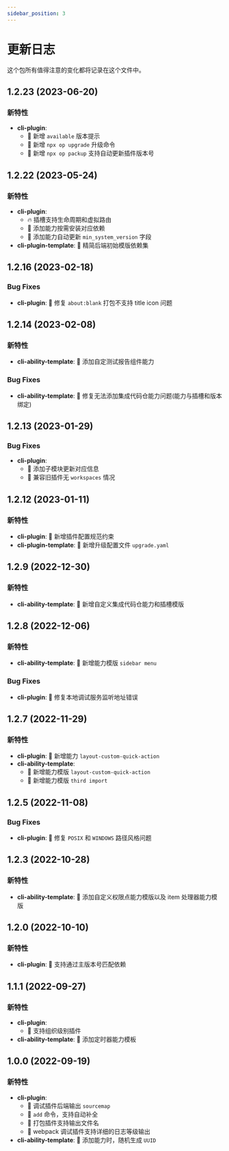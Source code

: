 ```yaml
---
sidebar_position: 3
---
```


# 更新日志

这个包所有值得注意的变化都将记录在这个文件中。

## 1.2.23 (2023-06-20)

### 新特性

- **cli-plugin**:
  - 🌟 新增 `available` 版本提示
  - 🌟 新增 `npx op upgrade` 升级命令
  - 🌟 新增 `npx op packup` 支持自动更新插件版本号

## 1.2.22 (2023-05-24)

### 新特性

- **cli-plugin**:
  - 🔥 插槽支持生命周期和虚拟路由
  - 🌟 添加能力按需安装对应依赖
  - 🌟 添加能力自动更新 `min_system_version` 字段
- **cli-plugin-template**: 🌟 精简后端初始模版依赖集

## 1.2.16 (2023-02-18)

### Bug Fixes

- **cli-plugin**: 🐞 修复 `about:blank` 打包不支持 title icon 问题

## 1.2.14 (2023-02-08)

### 新特性

- **cli-ability-template**: 🌟 添加自定测试报告组件能力

### Bug Fixes

- **cli-ability-template**: 🐞 修复无法添加集成代码仓能力问题(能力与插槽和版本绑定)

## 1.2.13 (2023-01-29)

### Bug Fixes

- **cli-plugin**:
  - 🐞 添加子模块更新对应信息
  - 🐞 兼容旧插件无 `workspaces` 情况

## 1.2.12 (2023-01-11)

### 新特性

- **cli-plugin**: 🌟 新增插件配置规范约束
- **cli-plugin-template**: 🌟 新增升级配置文件 `upgrade.yaml`

## 1.2.9 (2022-12-30)

### 新特性

- **cli-ability-template**: 🌟 新增自定义集成代码仓能力和插槽模版

## 1.2.8 (2022-12-06)

### 新特性

- **cli-ability-template**: 🌟 新增能力模版 `sidebar menu`

### Bug Fixes

- **cli-plugin**: 🐞 修复本地调试服务监听地址错误

## 1.2.7 (2022-11-29)

### 新特性

- **cli-plugin**: 🌟 新增能力 `layout-custom-quick-action`
- **cli-ability-template**:
  - 🌟 新增能力模版 `layout-custom-quick-action`
  - 🌟 新增能力模版 `third import`

## 1.2.5 (2022-11-08)

### Bug Fixes

- **cli-plugin**: 🐞 修复 `POSIX` 和 `WINDOWS` 路径风格问题

## 1.2.3 (2022-10-28)

### 新特性

- **cli-ability-template**: 🌟 添加自定义权限点能力模版以及 item 处理器能力模版

## 1.2.0 (2022-10-10)

### 新特性

- **cli-plugin**: 🌟 支持通过主版本号匹配依赖

## 1.1.1 (2022-09-27)

### 新特性

- **cli-plugin**:
  - 🌟 支持组织级别插件
- **cli-ability-template**: 🌟 添加定时器能力模板

## 1.0.0 (2022-09-19)

### 新特性

- **cli-plugin**:
  - 🌟 调试插件后端输出 `sourcemap`
  - 🌟 `add` 命令，支持自动补全
  - 🌟 打包插件支持输出文件名
  - 🌟 webpack 调试插件支持详细的日志等级输出
- **cli-ability-template**: 🌟 添加能力时，随机生成 `UUID`
